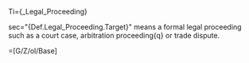 Ti={_Legal_Proceeding}

sec="{Def.Legal_Proceeding.Target}" means a formal legal proceeding such as a court case, arbitration proceeding{q} or trade dispute.

=[G/Z/ol/Base]

